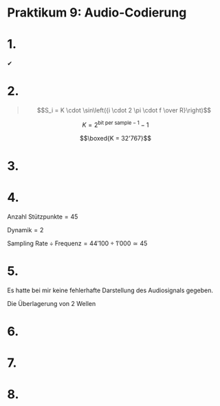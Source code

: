 # Praktikum 9: Audio-Codierung

# 1.

✔

# 2.

>$$S_i = K \cdot \sin\left({i \cdot 2 \pi \cdot f \over R}\right)$$

$$K = 2^{\text{bit per sample} - 1} - 1$$

$$\boxed{K = 32'767}$$

# 3.

# 4.

$\text{Anzahl Stützpunkte} = 45$

$\text{Dynamik} = 2$

$\text{Sampling Rate} \div \text{Frequenz} = 44'100 \div 1'000 \simeq 45$
# 5.

Es hatte bei mir keine fehlerhafte Darstellung des Audiosignals gegeben.

Die Überlagerung von 2 Wellen

# 6.

# 7.

# 8.
